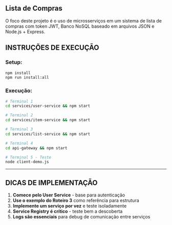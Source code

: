 ## Lista de Compras
O foco deste projeto é o uso de microsserviços em um sistema de lista de compras com token JWT, Banco NoSQL baseado em arquivos JSON e Node.js + Express.

## INSTRUÇÕES DE EXECUÇÃO

### Setup:
```bash
npm install
npm run install:all
```

### Execução:
```bash
# Terminal 1
cd services/user-service && npm start

# Terminal 2  
cd services/item-service && npm start

# Terminal 3
cd services/list-service && npm start

# Terminal 4
cd api-gateway && npm start

# Terminal 5 - Teste
node client-demo.js
```

---

## DICAS DE IMPLEMENTAÇÃO

1. **Comece pelo User Service** - base para autenticação
2. **Use o exemplo do Roteiro 3** como referência para estrutura
3. **Implemente um serviço por vez** e teste isoladamente  
4. **Service Registry é crítico** - teste bem a descoberta
5. **Logs são essenciais** para debug de comunicação entre serviços
